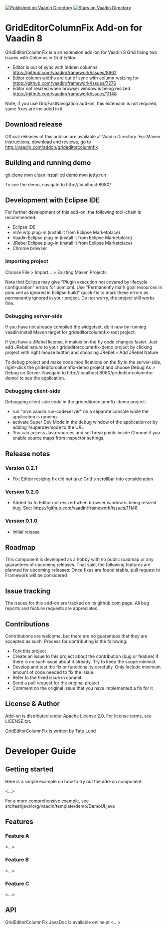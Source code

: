 [![Published on Vaadin  Directory](https://img.shields.io/badge/Vaadin%20Directory-published-00b4f0.svg)](https://vaadin.com/directory/component/grideditorcolumnfix-add-on)
[![Stars on Vaadin Directory](https://img.shields.io/vaadin-directory/star/grideditorcolumnfix-add-on.svg)](https://vaadin.com/directory/component/grideditorcolumnfix-add-on)

# GridEditorColumnFix Add-on for Vaadin 8

GridEditorColumnFix is a an extension add-on for Vaadin 8 Grid fixing two issues with Columns in Grid Editor.

- Editor is out of sync with hidden columns https://github.com/vaadin/framework/issues/8962
- Editor column widths are out of sync with column resizing for https://github.com/vaadin/framework/issues/7276
- Editor not resized when browser window is being resized https://github.com/vaadin/framework/issues/11148

Note, if you use GridFastNavigation add-on, this extension is not required, same fixes are included in it.

## Download release

Official releases of this add-on are available at Vaadin Directory. For Maven instructions, download and reviews, go to http://vaadin.com/addon/grideditorcolumnfix

## Building and running demo

git clone <url of the GridEditorColumnFix repository>
mvn clean install
cd demo
mvn jetty:run

To see the demo, navigate to http://localhost:8080/

## Development with Eclipse IDE

For further development of this add-on, the following tool-chain is recommended:
- Eclipse IDE
- m2e wtp plug-in (install it from Eclipse Marketplace)
- Vaadin Eclipse plug-in (install it from Eclipse Marketplace)
- JRebel Eclipse plug-in (install it from Eclipse Marketplace)
- Chrome browser

### Importing project

Choose File > Import... > Existing Maven Projects

Note that Eclipse may give "Plugin execution not covered by lifecycle configuration" errors for pom.xml. Use "Permanently mark goal resources in pom.xml as ignored in Eclipse build" quick-fix to mark these errors as permanently ignored in your project. Do not worry, the project still works fine. 

### Debugging server-side

If you have not already compiled the widgetset, do it now by running vaadin:install Maven target for grideditorcolumnfix-root project.

If you have a JRebel license, it makes on the fly code changes faster. Just add JRebel nature to your grideditorcolumnfix-demo project by clicking project with right mouse button and choosing JRebel > Add JRebel Nature

To debug project and make code modifications on the fly in the server-side, right-click the grideditorcolumnfix-demo project and choose Debug As > Debug on Server. Navigate to http://localhost:8080/grideditorcolumnfix-demo/ to see the application.

### Debugging client-side

Debugging client side code in the grideditorcolumnfix-demo project:
  - run "mvn vaadin:run-codeserver" on a separate console while the application is running
  - activate Super Dev Mode in the debug window of the application or by adding ?superdevmode to the URL
  - You can access Java-sources and set breakpoints inside Chrome if you enable source maps from inspector settings.
 
## Release notes

### Version 0.2.1
- Fix: Editor resizing fix did not take Grid's scrollbar into consideration 

### Version 0.2.0
- Added fix to Editor not resized when browser window is being resized bug. See: https://github.com/vaadin/framework/issues/11148

### Version 0.1.0
- Initial release

## Roadmap

This component is developed as a hobby with no public roadmap or any guarantees of upcoming releases. That said, the following features are planned for upcoming releases: Once fixes are found stable, pull request to Framework will be considered

## Issue tracking

The issues for this add-on are tracked on its github.com page. All bug reports and feature requests are appreciated. 

## Contributions

Contributions are welcome, but there are no guarantees that they are accepted as such. Process for contributing is the following:
- Fork this project
- Create an issue to this project about the contribution (bug or feature) if there is no such issue about it already. Try to keep the scope minimal.
- Develop and test the fix or functionality carefully. Only include minimum amount of code needed to fix the issue.
- Refer to the fixed issue in commit
- Send a pull request for the original project
- Comment on the original issue that you have implemented a fix for it

## License & Author

Add-on is distributed under Apache License 2.0. For license terms, see LICENSE.txt.

GridEditorColumnFix is written by Tatu Lund

# Developer Guide

## Getting started

Here is a simple example on how to try out the add-on component:

<...>

For a more comprehensive example, see src/test/java/org/vaadin/template/demo/DemoUI.java

## Features

### Feature A

<...>

### Feature B

<...>

### Feature C

<...>

## API

GridEditorColumnFix JavaDoc is available online at <...>
